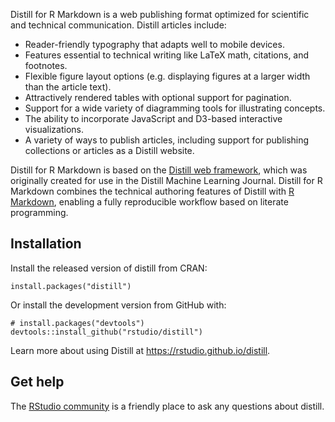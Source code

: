 
<!-- README.md is generated from README.Rmd. Please edit that file -->

Distill for R Markdown is a web publishing format optimized for
scientific and technical communication. Distill articles include:

-   Reader-friendly typography that adapts well to mobile devices.
-   Features essential to technical writing like LaTeX math, citations,
    and footnotes.
-   Flexible figure layout options (e.g. displaying figures at a larger
    width than the article text).
-   Attractively rendered tables with optional support for pagination.
-   Support for a wide variety of diagramming tools for illustrating
    concepts.
-   The ability to incorporate JavaScript and D3-based interactive
    visualizations.
-   A variety of ways to publish articles, including support for
    publishing collections or articles as a Distill website.

Distill for R Markdown is based on the [Distill web
framework](https://github.com/distillpub/template), which was originally
created for use in the Distill Machine Learning Journal. Distill for R
Markdown combines the technical authoring features of Distill with [R
Markdown](https://rmarkdown.rstudio.com/), enabling a fully reproducible
workflow based on literate programming.

## Installation

Install the released version of distill from CRAN:

    install.packages("distill")

Or install the development version from GitHub with:

    # install.packages("devtools")
    devtools::install_github("rstudio/distill")

Learn more about using Distill at <https://rstudio.github.io/distill>.

## Get help

The [RStudio community](https://community.rstudio.com/tag/distill) is a
friendly place to ask any questions about distill.
